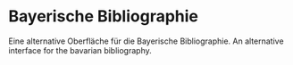 # Bayerische Bibliographie

Eine alternative Oberfläche für die Bayerische Bibliographie.
An alternative interface for the bavarian bibliography.

